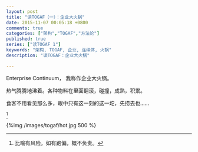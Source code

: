 ```yaml
---
layout: post
title: "读TOGAF（一）：企业大火锅"
date: 2015-11-07 00:05:18 +0800
comments: true
categories: ["架构","TOGAF","方法论"]
published: true
series: ["读TOGAF 1"]
keywords: "架构, TOGAF, 企业, 连续体, 火锅"
description: "读TOGAF：企业大火锅"

---
```


Enterprise Continuum， 我称作企业大火锅。



<!--more-->

热气腾腾地沸着。各种物料在里面翻滚，碰撞，成熟，积累。

食客不用看见那么多，眼中只有这一刻的这一坨，先捞去也……


[^1]

[^1]: 比喻有风险。如有跑偏，概不负责。

{%img  /images/togaf/hot.jpg 500 %}
